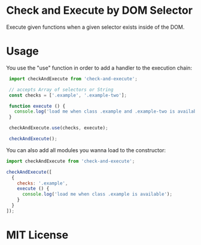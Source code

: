 # Check and Execute by DOM Selector
Execute given functions when a given selector exists inside of the DOM.

# Usage
You use the "use" function in order to add a handler to the execution chain:

```javascript
 import checkAndExecute from 'check-and-execute';

 // accepts Array of selectors or String
 const checks = ['.example', '.example-two'];

 function execute () {
   console.log('load me when class .example and .example-two is available');
 }

 checkAndExecute.use(checks, execute);

 checkAndExecute();
```

You can also add all modules you wanna load to the constructor:

```javascript
import checkAndExecute from 'check-and-execute';

checkAndExecute([
  {
    checks: '.example',
    execute () {
      console.log('load me when class .example is available');
    }
  }
]);
```
# MIT License

